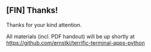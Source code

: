 ## [FIN] Thanks!



Thanks for your kind attention.



All materials (incl. PDF handout) will be up shortly at
<https://github.com/ernstki/terrific-terminal-apps-python>
